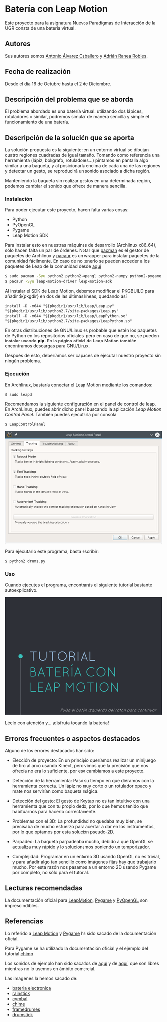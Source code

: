 # Batería con Leap Motion

Este proyecto para la asignatura Nuevos Paradigmas de Interacción de la UGR
consta de una batería virtual.

## Autores
Sus autores somos [Antonio Álvarez Caballero](https://github.com/analca3)
y [Adrián Ranea Robles](https://github.com/ranea).

## Fecha de realización

Desde el día 16 de Octubre hasta el 2 de Diciembre.

## Descripción del problema que se aborda

El problema abordado es una batería virtual: utilizando dos lápices, rotuladores o similar,
podremos simular de manera sencilla y simple el funcionamiento de una batería.

## Descripción de la solución que se aporta

La solución propuesta es la siguiente: en un entorno virtual se dibujan cuatro regiones
cuadradas de igual tamaño. Tomando como referencia una herramienta (lápiz, bolígrafo, rotuladores...)
pintamos en pantalla algo similar a una baqueta, y al posicionarla encima de cada una
de las regiones y detectar un gesto, se reproducirá un sonido asociado a dicha región.

Manteniendo la baqueta sin realizar gestos en una determinada región, podemos cambiar
el sonido que ofrece de manera sencilla.

### Instalación

Para poder ejecutar este proyecto, hacen falta varias cosas:

* Python
* PyOpenGL
* Pygame
* Leap Motion SDK

Para instalar esto en nuestras máquinas de desarrollo (Archlinux x86_64), sólo hacen
falta un par de órdenes. Notar que [pacman](https://wiki.archlinux.org/index.php/Pacman)
es el gestor de paquetes de Archlinux y [pacaur](https://aur.archlinux.org/packages/pacaur/)
es un wrapper para instalar paquetes de la comunidad fácilmente. En caso de no tenerlo
se pueden acceder a los paquetes de Leap de la comunidad desde [aquí](https://aur.archlinux.org/packages/?O=0&K=leap+motion)

```bash
$ sudo pacman -Syu python2 python2-opengl python2-numpy python2-pygame
$ pacaur -Syu leap-motion-driver leap-motion-sdk
```

Al instalar el SDK de Leap Motion, debemos modificar el PKGBUILD para añadir ${pkgdir} en dos de las
últimas líneas, quedando así

```
install -D -m644 "${pkgdir}/usr/lib/Leap/Leap.py" "${pkgdir}/usr/lib/python2.7/site-packages/Leap.py"
install -D -m644 "${pkgdir}/usr/lib/Leap/LeapPython.so" "${pkgdir}/usr/lib/python2.7/site-packages/LeapPython.so"
```

En otras distribuciones de GNU/Linux es probable que estén los paquetes de Python en los
repositorios oficiales, pero en caso de que no, se pueden instalar usando **pip**. En la
página oficial de Leap Motion también encontramos descargas para GNU/Linux.

Después de esto, deberíamos ser capaces de ejecutar nuestro proyecto sin ningún problema.

### Ejecución

En Archlinux, bastaría conectar el Leap Motion mediante los comandos:
```bash
$ sudo leapd
```

Recomendamos la siguiente configuración en el panel de control de leap. En ArchLinux, puedes abrir dicho panel buscando la aplicación *Leap Motion Control Panel*. También puedes ejecutarla por consola

```bash
$ LeapControlPanel
```

![LeapPanel](capturas/leappanel.png)

Para ejecutarlo este programa, basta escribir:
```bash
$ python2 drums.py
```

### Uso

Cuando ejecutes el programa, encontrarás el siguiente tutorial bastante autoexplicativo.

![Tutorial](capturas/tutorial2.gif)

Léelo con atención y... ¡disfruta tocando la batería!

## Errores frecuentes o aspectos destacados

Alguno de los errores destacados han sido:

* Elección de proyecto: En un principio queríamos realizar un minijuego de tiro al arco usando Kinect, pero vimos que la precisión que nos ofrecía no era lo suficiente, por eso cambiamos a este proyecto.

* Detección de la herramienta: Pasó su tiempo en que diéramos con la herramienta correcta. Un lápiz no muy corto o un rotulador opaco y mate nos servirían como baqueta mágica.

* Detección del gesto: El gesto de Keytap no es tan intuitivo con una herramienta que con tu propio dedo, por lo que hemos tenido que habituarnos para hacerlo correctamente.

* Problemas con el 3D: La profundidad no quedaba muy bien, se precisaba de mucho esfuerzo para acertar a dar en los instrumentos, por lo que optamos por esta solución pseudo-2D.

* Parpadeo: La baqueta parpadeaba mucho, debido a que OpenGL se actualiza muy rápido y lo solucionamos poniendo un temporizador.

* Complejidad: Programar en un entorno 3D usando OpenGL no es trivial, y para añadir algo tan sencillo como imágenes fijas hay que trabajarlo mucho. Por esta razón nos pasamos a un entorno 2D usando Pygame por completo, no sólo para el tutorial.


## Lecturas recomendadas

La documentación oficial para [LeapMotion](https://developer.leapmotion.com/documentation/python/index.html),
[Pygame](https://www.pygame.org/docs/) y [PyOpenGL](http://pyopengl.sourceforge.net/documentation/) son imprescindibles.

## Referencias

Lo referido a [Leap Motion](https://developer.leapmotion.com/documentation/python/index.html) y
[Pygame](https://www.pygame.org/docs/) ha sido sacado de la documentación oficial.

Para Pygame se ha utilizado la documentación oficial y el ejemplo del tutorial
[chimp](https://www.pygame.org/docs/tut/chimp/ChimpLineByLine.html)

Los sonidos de ejemplo han sido sacados de [aquí](http://99sounds.org/drum-samples/)
y de [aquí](http://99sounds.org/percussion-samples/), que
son libres mientras no lo usemos en ámbito comercial.

Las imagenes la hemos sacado de:

 - [bateria electronica](https://www.google.es/imgres?imgurl=https://c1.staticflickr.com/7/6081/6026391058_5f98798c0f_b.jpg&imgrefurl=https://www.flickr.com/photos/jtjdt/6026391058&h=1024&w=1010&tbnid=kFktYv4p5FKmQM:&docid=ytmUsZe6UPWYJM&ei=qlJdVurSGInzatfHrqgP&tbm=isch&ved=0ahUKEwjqz4L1l7rJAhWJuRoKHdejC_UQMwhAKBkwGQ)
 - [rainstick](https://en.wikipedia.org/wiki/Rainstick#/media/File:Rainstick_01.png)
 - [cymbal](https://en.wikipedia.org/wiki/Cymbal#/media/File:2006-07-06_Crash_Zildjian_14.jpg)
 - [chime](https://en.wikipedia.org/wiki/Mark_tree#/media/File:Meinl_CH-12_Chimes.jpg)
 - [framedrumes](https://en.wikipedia.org/wiki/Pandeiro#/media/File:Pandeiro.jpg)
 - [drumstick](https://commons.wikimedia.org/wiki/File:Drumsticks.png)




